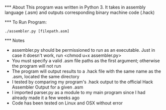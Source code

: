 *** About
This program was written in Python 3.
It takes in assembly language (.asm) and outputs corresponding binary machine code (.hack)

*** To Run Program:

`./assembler.py [filepath.asm]`

*** Notes

- assembler.py should be permissioned to run as an executable. Just in case it doesn't work, run <chmod u+x assembler.py>
- You must specify a valid .asm file paths as the first argument; otherwise the program will not run
- The program will output results to a .hack file with the same name as the .asm, located the same directory
- I tested by comparing my program's .hack output to the official Hack Assembler Output for a given .asm
- I imported parser.py as a module to my main program since I had already made it a few weeks ago
- Code has been tested on Linux and OSX without error
